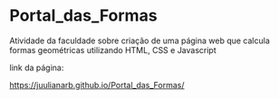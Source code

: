 # Portal_das_Formas
Atividade da faculdade sobre criação de uma página web que calcula formas geométricas utilizando HTML, CSS e Javascript


link da página:

 https://juulianarb.github.io/Portal_das_Formas/
